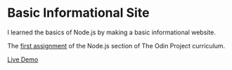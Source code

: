 # Basic Informational Site

I learned the basics of Node.js by making a basic informational website.

The [first assignment](https://www.theodinproject.com/lessons/nodejs-basic-informational-site) of the Node.js section of The Odin Project curriculum.

[Live Demo](https://basic-informational-site.jaredmates.repl.co)
